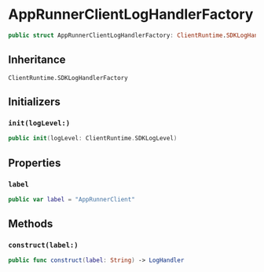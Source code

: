 # AppRunnerClientLogHandlerFactory

``` swift
public struct AppRunnerClientLogHandlerFactory: ClientRuntime.SDKLogHandlerFactory 
```

## Inheritance

`ClientRuntime.SDKLogHandlerFactory`

## Initializers

### `init(logLevel:)`

``` swift
public init(logLevel: ClientRuntime.SDKLogLevel) 
```

## Properties

### `label`

``` swift
public var label = "AppRunnerClient"
```

## Methods

### `construct(label:)`

``` swift
public func construct(label: String) -> LogHandler 
```

